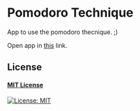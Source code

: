 # Pomodoro Technique

App to use the pomodoro thecnique.  ;)

Open app in [this](https://ismacortgtz.github.io/pomodoro-technique/) link.


## License
#### [MIT License](https://opensource.org/licenses/MIT)
[![License: MIT](https://img.shields.io/badge/License-MIT-yellow.svg)](https://opensource.org/licenses/MIT)